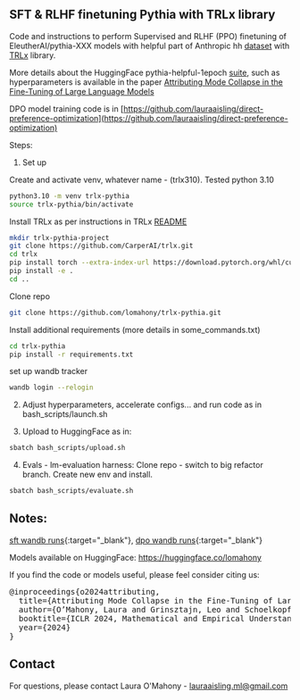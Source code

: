 ## SFT & RLHF finetuning Pythia with TRLx library

Code and instructions to perform Supervised and RLHF (PPO) finetuning of EleutherAI/pythia-XXX models with helpful part of Anthropic hh [dataset](https://huggingface.co/datasets/Dahoas/static-hh) with [TRLx](https://github.com/CarperAI/trlx/tree/main) library. 

More details about the HuggingFace pythia-helpful-1epoch [suite](https://huggingface.co/collections/lomahony/pythia-helpful-1epoch-65f0eb6b906e39ea4b3b1956), such as hyperparameters is available in the paper [Attributing Mode Collapse in the Fine-Tuning of Large Language Models](https://openreview.net/forum?id=3pDMYjpOxk)

DPO model training code is in [https://github.com/lauraaisling/direct-preference-optimization](https://github.com/lauraaisling/direct-preference-optimization)

Steps: 
1. Set up

Create and activate venv, whatever name - (trlx310). Tested python 3.10

```bash
python3.10 -m venv trlx-pythia
source trlx-pythia/bin/activate
``` 

Install TRLx as per instructions in TRLx [README](https://github.com/CarperAI/trlx/blob/main/README.md)

```bash
mkdir trlx-pythia-project
git clone https://github.com/CarperAI/trlx.git
cd trlx
pip install torch --extra-index-url https://download.pytorch.org/whl/cu118
pip install -e .
cd ..
```

Clone repo
```bash
git clone https://github.com/lomahony/trlx-pythia.git
``` 

Install additional requirements (more details in some_commands.txt)
```bash
cd trlx-pythia
pip install -r requirements.txt
``` 
set up wandb tracker
```bash
wandb login --relogin
``` 

2. Adjust hyperparameters, accelerate configs... and run code as in bash_scripts/launch.sh

3. Upload to HuggingFace as in:
```bash
sbatch bash_scripts/upload.sh
``` 

4. Evals - lm-evaluation harness:
Clone repo - switch to big refactor branch. Create new env and install. 
```bash
sbatch bash_scripts/evaluate.sh
``` 

## Notes:
[sft wandb runs](https://wandb.ai/lauraomahony999/pythia-sft){:target="_blank"}, [dpo wandb runs](https://wandb.ai/lauraomahony999/pythia-dpo){:target="_blank"} 

Models available on HuggingFace: https://huggingface.co/lomahony 

If you find the code or models useful, please feel consider citing us: 
<pre>
@inproceedings{o2024attributing,
  title={Attributing Mode Collapse in the Fine-Tuning of Large Language Models},
  author={O’Mahony, Laura and Grinsztajn, Leo and Schoelkopf, Hailey and Biderman, Stella},
  booktitle={ICLR 2024, Mathematical and Empirical Understanding of Foundation Models (ME-FoMo) workshop},
  year={2024}
}
</pre>

## Contact

For questions, please contact Laura O'Mahony - lauraaisling.ml@gmail.com
